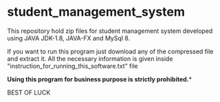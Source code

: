 # student_management_system

This repository hold zip files for student management system developed using JAVA JDK-1.8, JAVA-FX and MySql 8.


If you want to run this program just download any of the compressed file and extract it.
All the necessary information is given inside "instruction_for_running_this_software.txt" file


****Using this program for business purpose is strictly prohibited.*****

BEST OF LUCK
